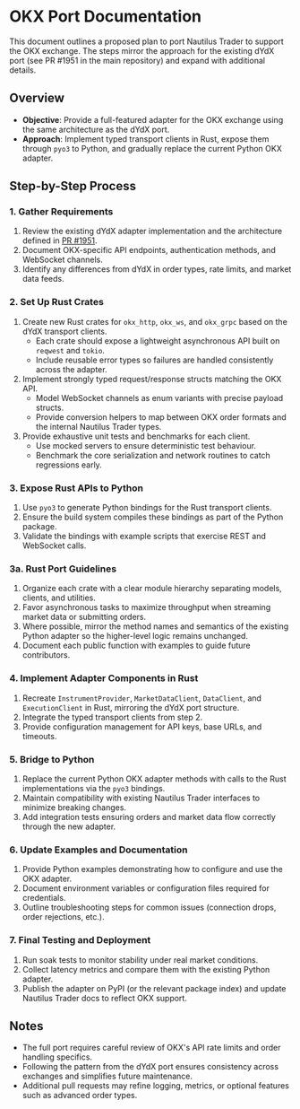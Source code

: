 # OKX Port Documentation

This document outlines a proposed plan to port Nautilus Trader to support the OKX exchange. The steps mirror the approach for the existing dYdX port (see PR #1951 in the main repository) and expand with additional details.

## Overview
- **Objective**: Provide a full-featured adapter for the OKX exchange using the same architecture as the dYdX port.
- **Approach**: Implement typed transport clients in Rust, expose them through `pyo3` to Python, and gradually replace the current Python OKX adapter.

## Step-by-Step Process

### 1. Gather Requirements
1. Review the existing dYdX adapter implementation and the architecture defined in [PR #1951](https://github.com/nautechsystems/nautilus_trader/pull/1951).
2. Document OKX-specific API endpoints, authentication methods, and WebSocket channels.
3. Identify any differences from dYdX in order types, rate limits, and market data feeds.

### 2. Set Up Rust Crates
1. Create new Rust crates for `okx_http`, `okx_ws`, and `okx_grpc` based on the dYdX transport clients.
   - Each crate should expose a lightweight asynchronous API built on `reqwest` and `tokio`.
   - Include reusable error types so failures are handled consistently across the adapter.
2. Implement strongly typed request/response structs matching the OKX API.
   - Model WebSocket channels as enum variants with precise payload structs.
   - Provide conversion helpers to map between OKX order formats and the internal Nautilus Trader types.
3. Provide exhaustive unit tests and benchmarks for each client.
   - Use mocked servers to ensure deterministic test behaviour.
   - Benchmark the core serialization and network routines to catch regressions early.

### 3. Expose Rust APIs to Python
1. Use `pyo3` to generate Python bindings for the Rust transport clients.
2. Ensure the build system compiles these bindings as part of the Python package.
3. Validate the bindings with example scripts that exercise REST and WebSocket calls.

### 3a. Rust Port Guidelines
1. Organize each crate with a clear module hierarchy separating models, clients, and utilities.
2. Favor asynchronous tasks to maximize throughput when streaming market data or submitting orders.
3. Where possible, mirror the method names and semantics of the existing Python adapter so the higher-level logic remains unchanged.
4. Document each public function with examples to guide future contributors.

### 4. Implement Adapter Components in Rust
1. Recreate `InstrumentProvider`, `MarketDataClient`, `DataClient`, and `ExecutionClient` in Rust, mirroring the dYdX port structure.
2. Integrate the typed transport clients from step 2.
3. Provide configuration management for API keys, base URLs, and timeouts.

### 5. Bridge to Python
1. Replace the current Python OKX adapter methods with calls to the Rust implementations via the `pyo3` bindings.
2. Maintain compatibility with existing Nautilus Trader interfaces to minimize breaking changes.
3. Add integration tests ensuring orders and market data flow correctly through the new adapter.

### 6. Update Examples and Documentation
1. Provide Python examples demonstrating how to configure and use the OKX adapter.
2. Document environment variables or configuration files required for credentials.
3. Outline troubleshooting steps for common issues (connection drops, order rejections, etc.).

### 7. Final Testing and Deployment
1. Run soak tests to monitor stability under real market conditions.
2. Collect latency metrics and compare them with the existing Python adapter.
3. Publish the adapter on PyPI (or the relevant package index) and update Nautilus Trader docs to reflect OKX support.

## Notes
- The full port requires careful review of OKX's API rate limits and order handling specifics.
- Following the pattern from the dYdX port ensures consistency across exchanges and simplifies future maintenance.
- Additional pull requests may refine logging, metrics, or optional features such as advanced order types.

